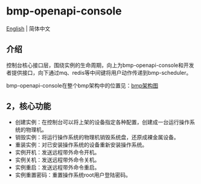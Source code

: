 # bmp-openapi-console


[English](README.md) | 简体中文

## 介绍

控制台核心接口层，围绕实例的生命周期，向上为bmp-openapi-console和开发者提供接口，向下通过mq、redis等中间键将用户动作传递到bmp-scheduler。

bmp-openapi-console在整个bmp架构中的位置见：[bmp架构图](../bmp-scheduler/README.zh-CN.md)



## 2，核心功能

- 创建实例：在控制台可以将上架的设备指定各种配置，创建成一台运行操作系统的物理机。
- 销毁实例：将运行操作系统的物理机销毁系统盘，还原成裸金属设备。
- 重装实例：对已安装操作系统的设备重新安装操作系统。
- 实例开机：发送远程带外命令开机。
- 实例关机：发送远程带外命令关机。
- 实例重启：发送远程带外命令重启。
- 实例重置密码：重置操作系统root用户登陆密码。

